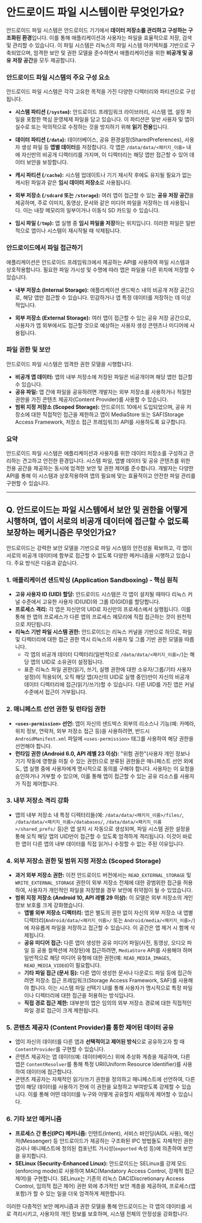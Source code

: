 # 안드로이드 파일 시스템이란 무엇인가요?

안드로이드 파일 시스템은 안드로이드 기기에서 **데이터 저장소를 관리하고 구성하는 구조화된 환경**입니다. 이를 통해 애플리케이션과 사용자는 파일을 효율적으로 저장, 검색 및 관리할 수 있습니다. 이 파일 시스템은 리눅스의 파일 시스템 아키텍처를 기반으로 구축되었으며, 엄격한 보안 및 권한 모델을 준수하면서 애플리케이션을 위한 **비공개 및 공유 저장 공간**을 모두 제공합니다.

### 안드로이드 파일 시스템의 주요 구성 요소

안드로이드 파일 시스템은 각각 고유한 목적을 가진 다양한 디렉터리와 파티션으로 구성됩니다.

* **시스템 파티션 (`/system`):**
    안드로이드 프레임워크 라이브러리, 시스템 앱, 설정 파일을 포함한 핵심 운영체제 파일을 담고 있습니다. 이 파티션은 일반 사용자 및 앱이 실수로 또는 악의적으로 수정하는 것을 방지하기 위해 **읽기 전용**입니다.

* **데이터 파티션 (`/data`):**
    데이터베이스, 공유 환경설정(SharedPreferences), 사용자 생성 파일 등 **앱별 데이터**를 저장합니다. 각 앱은 `/data/data/<패키지_이름>` 내에 자신만의 비공개 디렉터리를 가지며, 이 디렉터리는 해당 앱만 접근할 수 있어 데이터 보안을 보장합니다.

* **캐시 파티션 (`/cache`):**
    시스템 업데이트나 기기 재시작 후에도 유지될 필요가 없는 캐시된 파일과 같은 **임시 데이터 저장소**로 사용됩니다.

* **외부 저장소 (`/sdcard` 또는 `/storage`):**
    여러 앱이 접근할 수 있는 **공유 저장 공간**을 제공하며, 주로 이미지, 동영상, 문서와 같은 미디어 파일을 저장하는 데 사용됩니다. 이는 내장 메모리의 일부이거나 이동식 SD 카드일 수 있습니다.

* **임시 파일 (`/tmp`):**
    앱 실행 중 **임시 파일을 저장**하는 위치입니다. 이러한 파일은 일반적으로 앱이나 시스템이 재시작될 때 삭제됩니다.

### 안드로이드에서 파일 접근하기

애플리케이션은 안드로이드 프레임워크에서 제공하는 API를 사용하여 파일 시스템과 상호작용합니다. 필요한 파일 가시성 및 수명에 따라 앱은 파일을 다른 위치에 저장할 수 있습니다.

* **내부 저장소 (Internal Storage):**
    애플리케이션 샌드박스 내의 비공개 저장 공간으로, 해당 앱만 접근할 수 있습니다. 민감하거나 앱 특정 데이터를 저장하는 데 이상적입니다.

* **외부 저장소 (External Storage):**
    여러 앱이 접근할 수 있는 공유 저장 공간으로, 사용자가 앱 외부에서도 접근할 것으로 예상하는 사용자 생성 콘텐츠나 미디어에 사용됩니다.

### 파일 권한 및 보안

안드로이드 파일 시스템은 엄격한 권한 모델을 시행합니다.

* **비공개 앱 데이터:** 앱의 내부 저장소에 저장된 파일은 비공개이며 해당 앱만 접근할 수 있습니다.
* **공유 파일:** 앱 간에 파일을 공유하려면 개발자는 외부 저장소를 사용하거나 적절한 권한을 가진 콘텐츠 제공자(Content Provider)를 사용할 수 있습니다.
* **범위 지정 저장소 (Scoped Storage):** 안드로이드 10에서 도입되었으며, 공유 저장소에 대한 직접적인 접근을 제한하고 앱이 MediaStore 또는 SAF(Storage Access Framework, 저장소 접근 프레임워크) API를 사용하도록 요구합니다.

### 요약

안드로이드 파일 시스템은 애플리케이션과 사용자를 위한 데이터 저장소를 구성하고 관리하는 견고하고 안전한 환경입니다. 시스템 파일, 앱별 데이터 및 공유 콘텐츠를 위한 전용 공간을 제공하는 동시에 엄격한 보안 및 권한 제어를 준수합니다. 개발자는 다양한 API를 통해 이 시스템과 상호작용하여 앱의 필요에 맞는 효율적이고 안전한 파일 관리를 구현할 수 있습니다.

---

## Q. 안드로이드는 파일 시스템에서 보안 및 권한을 어떻게 시행하며, 앱이 서로의 비공개 데이터에 접근할 수 없도록 보장하는 메커니즘은 무엇인가요?

안드로이드는 강력한 보안 모델을 기반으로 파일 시스템의 안전성을 확보하고, 각 앱이 서로의 비공개 데이터에 함부로 접근할 수 없도록 다양한 메커니즘을 시행하고 있습니다. 주요 방식은 다음과 같습니다.

### 1. 애플리케이션 샌드박싱 (Application Sandboxing) - 핵심 원칙

* **고유 사용자 ID (UID) 할당:** 안드로이드 시스템은 각 앱이 설치될 때마다 리눅스 커널 수준에서 고유한 사용자 ID(UID)와 그룹 ID(GID)를 할당합니다.
* **프로세스 격리:** 각 앱은 자신만의 UID로 자신만의 프로세스에서 실행됩니다. 이를 통해 한 앱의 프로세스가 다른 앱의 프로세스 메모리에 직접 접근하는 것이 원천적으로 차단됩니다.
* **리눅스 기반 파일 시스템 권한:** 안드로이드는 리눅스 커널을 기반으로 하므로, 파일 및 디렉터리에 대한 접근 권한 역시 리눅스의 사용자 및 그룹 기반 권한 모델을 따릅니다.
    * 각 앱의 비공개 데이터 디렉터리(일반적으로 `/data/data/<패키지_이름>/`)는 해당 앱의 UID로 소유권이 설정됩니다.
    * 표준 리눅스 파일 권한(읽기, 쓰기, 실행 권한에 대한 소유자/그룹/기타 사용자 설정)이 적용되어, 오직 해당 앱(자신의 UID로 실행 중인)만이 자신의 비공개 데이터 디렉터리에 접근(읽기/쓰기)할 수 있습니다. 다른 UID를 가진 앱은 커널 수준에서 접근이 거부됩니다.

### 2. 매니페스트 선언 권한 및 런타임 권한

* **`<uses-permission>` 선언:** 앱이 자신의 샌드박스 외부의 리소스나 기능(예: 카메라, 위치 정보, 연락처, 외부 저장소 접근 등)을 사용하려면, 반드시 `AndroidManifest.xml` 파일에 `<uses-permission>` 태그를 사용하여 해당 권한을 선언해야 합니다.
* **런타임 권한 (Android 6.0, API 레벨 23 이상):** "위험 권한"(사용자 개인 정보나 기기 작동에 영향을 미칠 수 있는 권한)으로 분류된 권한들은 매니페스트 선언 외에도, 앱 실행 중에 사용자에게 명시적으로 동의를 구해야 합니다. 사용자는 이 요청을 승인하거나 거부할 수 있으며, 이를 통해 앱이 접근할 수 있는 공유 리소스를 사용자가 직접 제어합니다.

### 3. 내부 저장소 격리 강화

* 앱의 내부 저장소 내 특정 디렉터리들(예: `/data/data/<패키지_이름>/files/`, `/data/data/<패키지_이름>/databases/`, `/data/data/<패키지_이름>/shared_prefs/` 등)은 앱 설치 시 자동으로 생성되며, 파일 시스템 권한 설정을 통해 오직 해당 앱의 UID만이 접근할 수 있도록 엄격하게 격리됩니다. 이것이 바로 한 앱이 다른 앱의 내부 데이터를 직접 읽거나 수정할 수 없는 주된 이유입니다.

### 4. 외부 저장소 권한 및 범위 지정 저장소 (Scoped Storage)

* **과거 외부 저장소 권한:** 이전 안드로이드 버전에서는 `READ_EXTERNAL_STORAGE` 및 `WRITE_EXTERNAL_STORAGE` 권한이 외부 저장소 전체에 대한 광범위한 접근을 허용하여, 사용자가 개인적인 파일을 저장했을 경우 보안에 취약점이 될 수 있었습니다.
* **범위 지정 저장소 (Android 10, API 레벨 29 이상):** 이 모델은 외부 저장소의 개인 정보 보호를 크게 강화했습니다.
    * **앱별 외부 저장소 디렉터리:** 앱은 별도의 권한 없이 자신의 외부 저장소 내 앱별 디렉터리(`Android/data/<패키지_이름>/` 또는 `Android/media/<패키지_이름>/`)에 자유롭게 파일을 저장하고 접근할 수 있습니다. 이 공간은 앱 제거 시 함께 삭제됩니다.
    * **공유 미디어 접근:** 다른 앱이 생성한 공유 미디어 파일(사진, 동영상, 오디오 파일 등 공용 컬렉션에 저장된)에 접근하려면, `MediaStore` API를 사용해야 하며 일반적으로 해당 미디어 유형에 대한 권한(예: `READ_MEDIA_IMAGES`, `READ_MEDIA_VIDEO`)이 필요합니다.
    * **기타 파일 접근 (문서 등):** 다른 앱이 생성한 문서나 다운로드 파일 등에 접근하려면 저장소 접근 프레임워크(Storage Access Framework, SAF)를 사용해야 합니다. 이는 시스템 파일 선택기 UI를 통해 사용자가 명시적으로 특정 파일이나 디렉터리에 대한 접근을 허용하는 방식입니다.
    * **직접 경로 접근 제한:** 대부분의 앱은 임의의 외부 저장소 경로에 대한 직접적인 파일 경로 접근이 크게 제한됩니다.

### 5. 콘텐츠 제공자 (Content Provider)를 통한 제어된 데이터 공유

* 앱이 자신의 데이터를 다른 앱과 **선택적이고 제어된 방식**으로 공유하고자 할 때 `ContentProvider`를 구현할 수 있습니다.
* 콘텐츠 제공자는 앱 데이터(예: 데이터베이스) 위에 추상화 계층을 제공하며, 다른 앱은 `ContentResolver`를 통해 특정 URI(Uniform Resource Identifier)를 사용하여 데이터에 접근합니다.
* 콘텐츠 제공자는 자체적인 읽기/쓰기 권한을 정의하고 매니페스트에 선언하여, 다른 앱이 해당 데이터를 사용하기 전에 이 권한을 요청하고 부여받도록 강제할 수 있습니다. 이를 통해 어떤 데이터를 누구와 어떻게 공유할지 세밀하게 제어할 수 있습니다.

### 6. 기타 보안 메커니즘

* **프로세스 간 통신(IPC) 메커니즘:** 인텐트(Intent), 서비스 바인딩(AIDL 사용), 메신저(Messenger) 등 안드로이드가 제공하는 구조화된 IPC 방법들도 자체적인 권한 검사나 매니페스트에 정의된 컴포넌트 가시성(`exported` 속성 등)에 의존하여 보안을 유지합니다.
* **SELinux (Security-Enhanced Linux):** 안드로이드는 SELinux를 강제 모드(enforcing mode)로 사용하여 MAC(Mandatory Access Control, 강제적 접근 제어)을 구현합니다. SELinux는 기존의 리눅스 DAC(Discretionary Access Control, 임의적 접근 제어) 권한 외에 추가적인 보안 계층을 제공하여, 프로세스(앱 포함)가 할 수 있는 일을 더욱 엄격하게 제한합니다.

이러한 다층적인 보안 메커니즘과 권한 모델을 통해 안드로이드는 각 앱의 데이터를 서로 격리시키고, 사용자의 개인 정보를 보호하며, 시스템 전체의 안정성을 강화합니다.